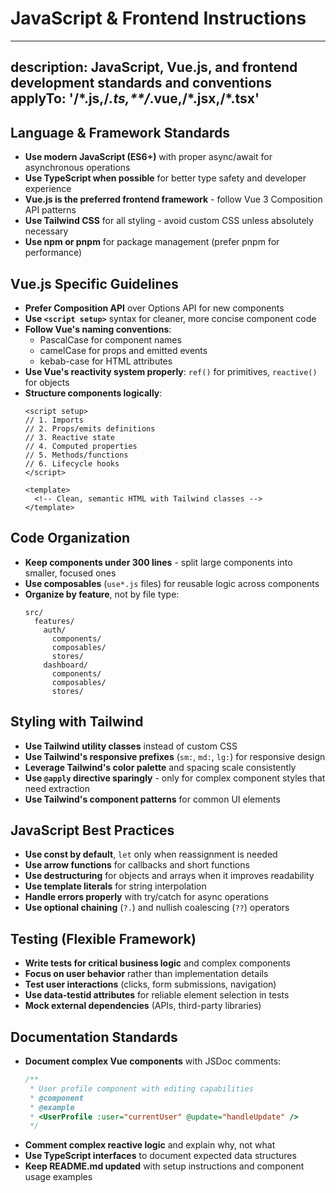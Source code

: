 # JavaScript & Frontend Instructions

---
description: JavaScript, Vue.js, and frontend development standards and conventions
applyTo: '**/*.js,**/*.ts,**/*.vue,**/*.jsx,**/*.tsx'
---

## Language & Framework Standards

- **Use modern JavaScript (ES6+)** with proper async/await for asynchronous operations
- **Use TypeScript when possible** for better type safety and developer experience
- **Vue.js is the preferred frontend framework** - follow Vue 3 Composition API patterns
- **Use Tailwind CSS** for all styling - avoid custom CSS unless absolutely necessary
- **Use npm or pnpm** for package management (prefer pnpm for performance)

## Vue.js Specific Guidelines

- **Prefer Composition API** over Options API for new components
- **Use `<script setup>`** syntax for cleaner, more concise component code
- **Follow Vue's naming conventions**: 
  - PascalCase for component names
  - camelCase for props and emitted events
  - kebab-case for HTML attributes
- **Use Vue's reactivity system properly**: `ref()` for primitives, `reactive()` for objects
- **Structure components logically**:
  ```vue
  <script setup>
  // 1. Imports
  // 2. Props/emits definitions  
  // 3. Reactive state
  // 4. Computed properties
  // 5. Methods/functions
  // 6. Lifecycle hooks
  </script>

  <template>
    <!-- Clean, semantic HTML with Tailwind classes -->
  </template>
  ```

## Code Organization

- **Keep components under 300 lines** - split large components into smaller, focused ones
- **Use composables** (`use*.js` files) for reusable logic across components
- **Organize by feature**, not by file type:
  ```
  src/
    features/
      auth/
        components/
        composables/
        stores/
      dashboard/
        components/
        composables/
        stores/
  ```

## Styling with Tailwind

- **Use Tailwind utility classes** instead of custom CSS
- **Use Tailwind's responsive prefixes** (`sm:`, `md:`, `lg:`) for responsive design
- **Leverage Tailwind's color palette** and spacing scale consistently
- **Use `@apply` directive sparingly** - only for complex component styles that need extraction
- **Use Tailwind's component patterns** for common UI elements

## JavaScript Best Practices

- **Use const by default**, `let` only when reassignment is needed
- **Use arrow functions** for callbacks and short functions
- **Use destructuring** for objects and arrays when it improves readability
- **Use template literals** for string interpolation
- **Handle errors properly** with try/catch for async operations
- **Use optional chaining** (`?.`) and nullish coalescing (`??`) operators

## Testing (Flexible Framework)

- **Write tests for critical business logic** and complex components
- **Focus on user behavior** rather than implementation details
- **Test user interactions** (clicks, form submissions, navigation)
- **Use data-testid attributes** for reliable element selection in tests
- **Mock external dependencies** (APIs, third-party libraries)

## Documentation Standards

- **Document complex Vue components** with JSDoc comments:
  ```javascript
  /**
   * User profile component with editing capabilities
   * @component
   * @example
   * <UserProfile :user="currentUser" @update="handleUpdate" />
   */
  ```
- **Comment complex reactive logic** and explain why, not what
- **Use TypeScript interfaces** to document expected data structures
- **Keep README.md updated** with setup instructions and component usage examples